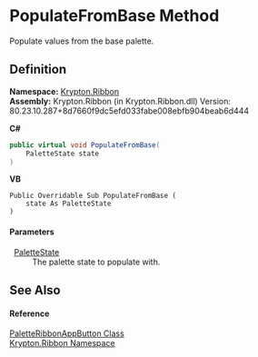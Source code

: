 # PopulateFromBase Method


Populate values from the base palette.



## Definition
**Namespace:** <a href="1e9bc734-cff9-e9b8-f013-94cdac669794.md">Krypton.Ribbon</a>  
**Assembly:** Krypton.Ribbon (in Krypton.Ribbon.dll) Version: 80.23.10.287+8d7660f9dc5efd033fabe008ebfb904beab6d444

**C#**
``` C#
public virtual void PopulateFromBase(
	PaletteState state
)
```
**VB**
``` VB
Public Overridable Sub PopulateFromBase ( 
	state As PaletteState
)
```



#### Parameters
<dl><dt>  <a href="93e626cd-00cf-240e-06c6-ab4d47e982ba.md">PaletteState</a></dt><dd>The palette state to populate with.</dd></dl>

## See Also


#### Reference
<a href="f075df9c-2cdd-c633-a82b-9644b038fa61.md">PaletteRibbonAppButton Class</a>  
<a href="1e9bc734-cff9-e9b8-f013-94cdac669794.md">Krypton.Ribbon Namespace</a>  

